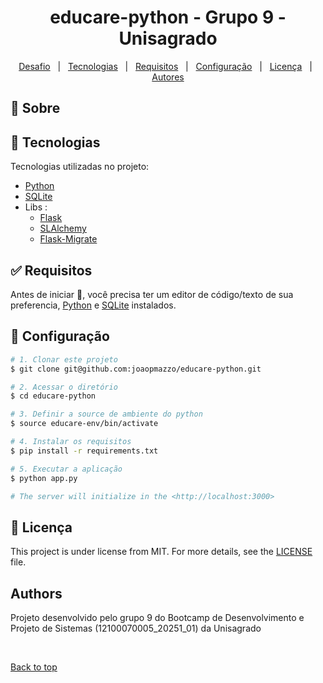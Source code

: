 <h1 id="top" align="center">educare-python - Grupo 9 - Unisagrado</h1>

<p align="center">
  <a href="#dart-desafio">Desafio</a> &#xa0; | &#xa0; 
  <a href="#rocket-tecnologias">Tecnologias</a> &#xa0; | &#xa0;
  <a href="#white_check_mark-requisitos">Requisitos</a> &#xa0; | &#xa0;
  <a href="#checkered_flag-configuração">Configuração</a> &#xa0; | &#xa0;
  <a href="#memo-licença">Licença</a> &#xa0; | &#xa0;
  <a href="#authors">Autores</a>
</p>

</div>

## :dart: Sobre



## :rocket: Tecnologias

Tecnologias utilizadas no projeto:

- [Python](https://www.python.org/)
- [SQLite](https://www.sqlite.org/)
- Libs :
  - [Flask](https://flask.palletsprojects.com/en/stable/)
  - [SLAlchemy](https://www.sqlalchemy.org/)
  - [Flask-Migrate](https://flask-migrate.readthedocs.io/en/latest/)

## :white_check_mark: Requisitos

Antes de iniciar :checkered_flag:, você precisa ter um editor de código/texto de sua preferencia, [Python](https://www.python.org/) e [SQLite](https://www.sqlite.org/) instalados.

## :checkered_flag: Configuração

```bash
# 1. Clonar este projeto
$ git clone git@github.com:joaopmazzo/educare-python.git

# 2. Acessar o diretório
$ cd educare-python

# 3. Definir a source de ambiente do python
$ source educare-env/bin/activate

# 4. Instalar os requisitos
$ pip install -r requirements.txt

# 5. Executar a aplicação
$ python app.py

# The server will initialize in the <http://localhost:3000>
```

## :memo: Licença

This project is under license from MIT. For more details, see the [LICENSE](LICENSE.md) file.

## Authors

Projeto desenvolvido pelo grupo 9 do Bootcamp de Desenvolvimento e Projeto de Sistemas (12100070005_20251_01) da Unisagrado

&#xa0;

<a href="#top">Back to top</a>

